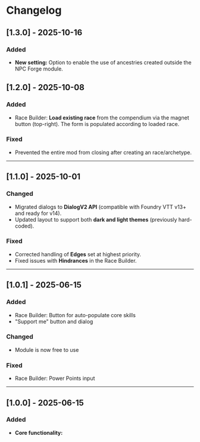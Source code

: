 # Changelog

## [1.3.0] - 2025-10-16
### Added
- **New setting:** Option to enable the use of ancestries created outside the NPC Forge module.

## [1.2.0] - 2025-10-08
### Added
- Race Builder: **Load existing race** from the compendium via the magnet button (top-right). The form is populated according to loaded race.

### Fixed
- Prevented the entire mod from closing after creating an race/archetype.

---

## [1.1.0] - 2025-10-01
### Changed
- Migrated dialogs to **DialogV2 API** (compatible with Foundry VTT v13+ and ready for v14).
- Updated layout to support both **dark and light themes** (previously hard-coded).

### Fixed
- Corrected handling of **Edges** set at highest priority.
- Fixed issues with **Hindrances** in the Race Builder.

---

## [1.0.1] - 2025-06-15
### Added
- Race Builder: Button for auto-populate core skills
- "Support me" button and dialog
### Changed
- Module is now free to use
### Fixed
- Race Builder: Power Points input

---

## [1.0.0] - 2025-06-15
### Added
- **Core functionality:**